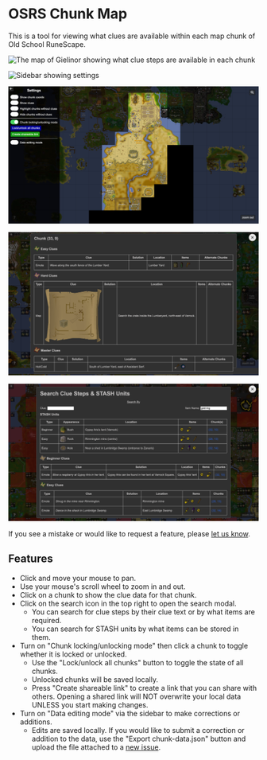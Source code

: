 # OSRS Chunk Map

This is a tool for viewing what clues are available within each map chunk of Old School RuneScape.

![The map of Gielinor showing what clue steps are available in each chunk](./screenshots/Map-1.png)

![Sidebar showing settings](./screenshots/Map-2.png)

![Chunk locking/unlocking mode](./screenshots/Map-3.png)

![Clue data for a chunk](/screenshots/Modal-1.png)

![Searching clue steps and STASH units](/screenshots/Search-1.png)

If you see a mistake or would like to request a feature, please [let us know](https://github.com/ConnorDY/clue-chunk-map/issues/new).

## Features

- Click and move your mouse to pan.
- Use your mouse's scroll wheel to zoom in and out.
- Click on a chunk to show the clue data for that chunk.
- Click on the search icon in the top right to open the search modal.
  - You can search for clue steps by their clue text or by what items are required.
  - You can search for STASH units by what items can be stored in them.
- Turn on "Chunk locking/unlocking mode" then click a chunk to toggle whether it is locked or unlocked.
  - Use the "Lock/unlock all chunks" button to toggle the state of all chunks.
  - Unlocked chunks will be saved locally.
  - Press "Create shareable link" to create a link that you can share with others. Opening a shared link will NOT overwrite your local data UNLESS you start making changes.
- Turn on "Data editing mode" via the sidebar to make corrections or additions.
  - Edits are saved locally. If you would like to submit a correction or addition to the data, use the "Export chunk-data.json" button and upload the file attached to a [new issue](https://github.com/ConnorDY/clue-chunk-map/issues/new).
